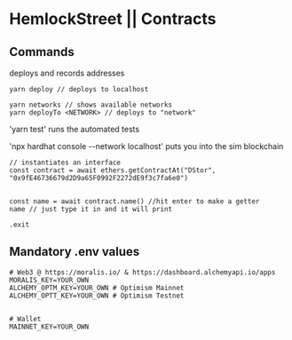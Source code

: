 # HemlockStreet || Contracts

## Commands
deploys and records addresses
```
yarn deploy // deploys to localhost

yarn networks // shows available networks 
yarn deployTo <NETWORK> // deploys to "network"
```


'yarn test' runs the automated tests

'npx hardhat console --network localhost' puts you into the sim blockchain
```
// instantiates an interface
const contract = await ethers.getContractAt("DStor", "0x9fE46736679d2D9a65F0992F2272dE9f3c7fa6e0")
  

const name = await contract.name() //hit enter to make a getter
name // just type it in and it will print 

.exit
```

## Mandatory .env values
```
# Web3 @ https://moralis.io/ & https://dashboard.alchemyapi.io/apps
MORALIS_KEY=YOUR_OWN
ALCHEMY_OPTM_KEY=YOUR_OWN # Optimism Mainnet
ALCHEMY_OPTT_KEY=YOUR_OWN # Optimism Testnet


# Wallet
MAINNET_KEY=YOUR_OWN
```